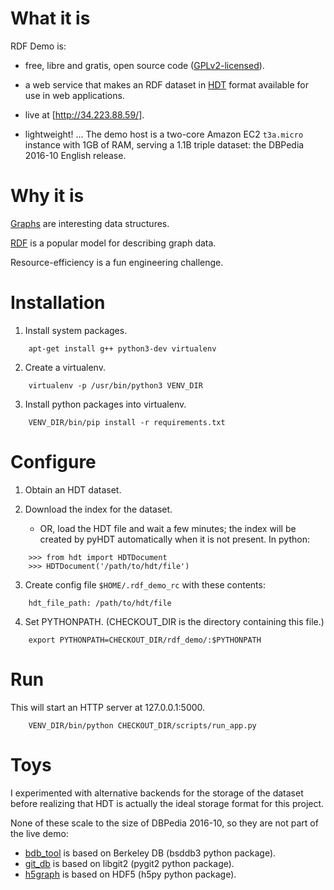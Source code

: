 
# What it is

RDF Demo is:

- free, libre and gratis, open source code ([GPLv2-licensed](LICENSE)).

- a web service that makes an RDF dataset in [HDT](http://www.rdfhdt.org/) format
    available for use in web applications.

- live at [http://34.223.88.59/].

- lightweight!  ... The demo host is a two-core Amazon EC2 `t3a.micro` instance with 1GB of
    RAM, serving a 1.1B triple dataset: the DBPedia 2016-10 English release.

# Why it is

[Graphs](https://en.wikipedia.org/wiki/Graph_(discrete_mathematics)) are interesting data
structures.

[RDF](https://en.wikipedia.org/wiki/Resource_Description_Framework) is a popular model
for describing graph data.

Resource-efficiency is a fun engineering challenge.

# Installation

1. Install system packages.

```
    apt-get install g++ python3-dev virtualenv
```

2. Create a virtualenv.

```
    virtualenv -p /usr/bin/python3 VENV_DIR
```

3. Install python packages into virtualenv.

```
    VENV_DIR/bin/pip install -r requirements.txt
```

# Configure

1. Obtain an HDT dataset.

2. Download the index for the dataset.

    - OR, load the HDT file and wait a few minutes; the index will be created by pyHDT
    automatically when it is not present.  In python:

```
    >>> from hdt import HDTDocument
    >>> HDTDocument('/path/to/hdt/file')
```

3. Create config file `$HOME/.rdf_demo_rc` with these contents:

```
    hdt_file_path: /path/to/hdt/file
```

4. Set PYTHONPATH.  (CHECKOUT_DIR is the directory containing this file.)

```
    export PYTHONPATH=CHECKOUT_DIR/rdf_demo/:$PYTHONPATH
```

# Run

This will start an HTTP server at 127.0.0.1:5000.

```
    VENV_DIR/bin/python CHECKOUT_DIR/scripts/run_app.py
```

# Toys

I experimented with alternative backends for the storage of the dataset before realizing
that HDT is actually the ideal storage format for this project.

None of these scale to the size of DBPedia 2016-10, so they are not part of the live demo:

- [bdb_tool](bdb_tool) is based on Berkeley DB (bsddb3 python package).
- [git_db](git_db) is based on libgit2 (pygit2 python package).
- [h5graph](h5graph) is based on HDF5 (h5py python package).

